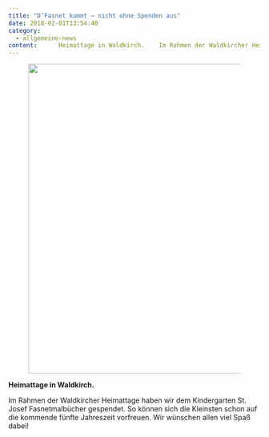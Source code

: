 ```yaml
---
title: "D’Fasnet kummt – nicht ohne Spenden aus"
date: 2018-02-01T13:54:40
category:
  - allgemeine-news
content:      Heimattage in Waldkirch.    Im Rahmen der Waldkircher Heimattage haben wir dem Kindergarten St. Josef Fasnetmalbücher gespendet. So können sich die Kleinsten schon auf die kommende fünfte Jahreszeit vorfreuen. Wir wünschen allen viel Spaß dabei!     
---
```


<figure class="wp-block-image size-large"><img loading="lazy" width="940" height="619" src="/heimattage-waldkirch.jpg" alt="" class="wp-image-645" srcset="/heimattage-waldkirch.jpg 940w, /heimattage-waldkirch-300x198.jpg 300w, /heimattage-waldkirch-768x506.jpg 768w" sizes="(max-width: 940px) 100vw, 940px" /></figure>



<p><strong>Heimattage in Waldkirch.</strong></p>



<p>Im Rahmen der Waldkircher Heimattage haben wir dem Kindergarten St. Josef Fasnetmalbücher gespendet. So können sich die Kleinsten schon auf die kommende fünfte Jahreszeit vorfreuen. Wir wünschen allen viel Spaß dabei!</p>



<p></p>
